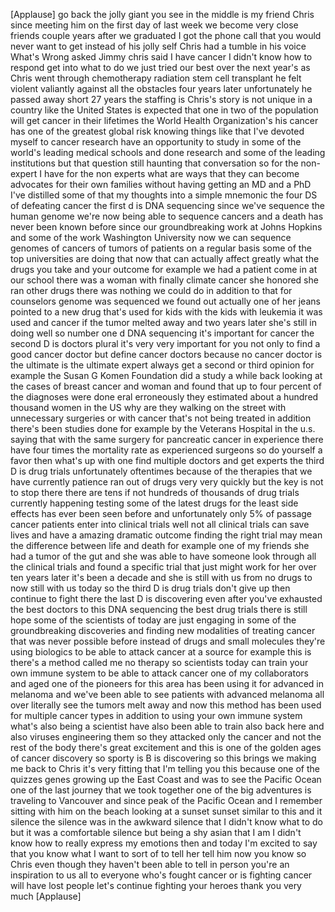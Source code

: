 
[Applause]
go back the jolly giant you see in the
middle is my friend Chris since meeting
him on the first day of last week we
become very close friends couple years
after we graduated I got the phone call
that you would never want to get instead
of his jolly self Chris had a tumble in
his voice What&#39;s Wrong asked Jimmy chris
said I have cancer I didn&#39;t know how to
respond get into what to do we just
tried our best over the next year&#39;s as
Chris went through chemotherapy
radiation stem cell transplant he felt
violent valiantly against all the
obstacles four years later unfortunately
he passed away short 27 years the
staffing is Chris&#39;s story is not unique
in a country like the United States is
expected that one in two of the
population will get cancer in their
lifetimes the World Health
Organization&#39;s his cancer has one of the
greatest global risk knowing things like
that I&#39;ve devoted myself to cancer
research have an opportunity to study in
some of the world&#39;s leading medical
schools and done research and some of
the leading institutions but that
question still haunting that
conversation
so for the non-expert I have for the non
experts what are ways that they can
become advocates for their own families
without having getting an MD and a PhD
I&#39;ve distilled some of that my thoughts
into a simple mnemonic the four DS of
defeating cancer the first d is DNA
sequencing since we&#39;ve sequence the
human genome we&#39;re now being able to
sequence cancers and a death has never
been known before since our
groundbreaking work at Johns Hopkins and
some of the work Washington University
now we can sequence genomes of cancers
of tumors of patients on a regular basis
some of the top universities are doing
that now that can actually affect
greatly what the drugs you take and your
outcome for example we had a patient
come in at our school there was a woman
with finally climate cancer she honored
she ran other drugs there was nothing we
could do in addition to that for
counselors genome was sequenced we found
out actually one of her jeans pointed to
a new drug that&#39;s used for kids with the
kids with leukemia it was used and
cancer if the tumor melted away and two
years later she&#39;s still in doing well so
number one d DNA sequencing it&#39;s
important for cancer the second D is
doctors plural it&#39;s very very important
for you not only to find a good cancer
doctor but define cancer doctors because
no cancer doctor is the ultimate is the
ultimate expert always get a second or
third opinion for example the Susan G
Komen Foundation did a study a while
back looking at the cases of breast
cancer and woman and found that up to
four percent of the diagnoses were done
eral erroneously they estimated about a
hundred thousand women in the US why are
they walking on the street with
unnecessary surgeries or with cancer
that&#39;s not being treated in addition
there&#39;s been studies done for example by
the Veterans Hospital in the u.s. saying
that with the same surgery for
pancreatic cancer in experience there
have four times the mortality rate as
experienced surgeons so do yourself a
favor then what&#39;s up with one find
multiple doctors and get experts the
third D is drug trials unfortunately
oftentimes because of the therapies that
we have currently patience ran out of
drugs very very quickly but the key is
not to stop there there are tens if not
hundreds of thousands of drug trials
currently happening testing some of the
latest drugs for the least side effects
has ever been seen before and
unfortunately only 5% of passage cancer
patients enter into clinical trials well
not all clinical trials can save lives
and have a amazing dramatic outcome
finding the right trial may mean the
difference between life and death for
example one of my friends she had a
tumor of the gut and she was able to
have someone look through all the
clinical trials and found a specific
trial that just might work for her over
ten years later it&#39;s been a decade and
she is still with us from no drugs to
now still with us today so the third D
is drug trials don&#39;t give up then
continue to fight there the last D is
discovering even after you&#39;ve exhausted
the best doctors to this DNA sequencing
the best drug trials there is still hope
some of the scientists of today are just
engaging in some of the groundbreaking
discoveries and finding new modalities
of treating cancer that was never
possible before instead of drugs and
small molecules they&#39;re using biologics
to be able to attack cancer at a source
for example this is there&#39;s a method
called me no therapy so scientists today
can train your own immune system to be
able to attack cancer one of my
collaborators and aged one of the
pioneers for this area has been using it
for advanced in melanoma and we&#39;ve been
able to see patients with advanced
melanoma all over literally see the
tumors melt away and now this method has
been used for multiple cancer types
in addition to using your own immune
system what&#39;s also being a scientist
have also been able to train also back
here and also viruses engineering them
so they attacked only the cancer and not
the rest of the body there&#39;s great
excitement and this is one of the golden
ages of cancer discovery so sporty is B
is discovering so this brings we making
me back to Chris it&#39;s very fitting that
I&#39;m telling you this because one of the
quizzes genes growing up the East Coast
and was to see the Pacific Ocean one of
the last journey that we took together
one of the big adventures is traveling
to Vancouver and since peak of the
Pacific Ocean and I remember sitting
with him on the beach looking at a
sunset sunset similar to this and it
silence the silence was in the awkward
silence that I didn&#39;t know what to do
but it was a comfortable silence but
being a shy asian that I am I didn&#39;t
know how to really express my emotions
then and today I&#39;m excited to say that
you know what I want to sort of to tell
her tell him now you know so Chris even
though they haven&#39;t been able to tell in
person you&#39;re an inspiration to us all
to everyone who&#39;s fought cancer or is
fighting cancer will have lost people
let&#39;s continue fighting your heroes
thank you very much
[Applause]
